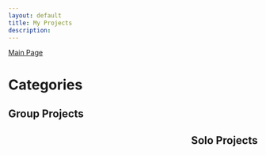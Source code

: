 ```yaml
---
layout: default
title: My Projects
description: 
---
```


<p align="center">

<a href="./index.html" class="btn large">Main Page</a>

</p>

# Categories

## Group Projects

<h2 style="text-align:right">Solo Projects</h2>

